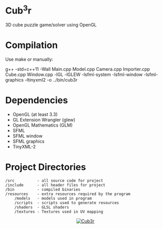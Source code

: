 Cub<sup>3</sup>r
=====

3D cube puzzle game/solver using OpenGL


Compilation
===========

Use make or manually: 

g++ -std=c++11 -Wall Main.cpp Model.cpp Camera.cpp Importer.cpp Cube.cpp Window.cpp -lGL -lGLEW -lsfml-system -lsfml-window -lsfml-graphics -ltinyxml2 -o ../bin/cub3r


Dependencies
============
* OpenGL (at least 3.3)
* GL Extension Wrangler (glew)
* OpenGL Mathematics (GLM)
* SFML
* SFML window
* SFML graphics
* TinyXML-2


Project Directories
===================
    /src          - all source code for project
    /include      - all header files for project
    /bin          - compiled binaries
    /resources    - extra resources required by the program
        /models   - models used in program
        /scripts  - scripts used to generate resources
        /shaders  - GLSL shaders
        /textures - Textures used in UV mapping


<div align="center"><a href="https://github.com/mdq3/cub3r"><img src="https://i.imgur.com/mKpFvN2.png?1" alt="Cub3r" /></a></div>
